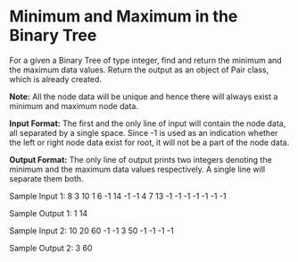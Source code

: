 # Minimum and Maximum in the Binary Tree

For a given a Binary Tree of type integer, find and return the minimum and the maximum data values.
Return the output as an object of Pair class, which is already created.

**Note:**
All the node data will be unique and hence there will always exist a minimum and maximum node data.

**Input Format:**
The first and the only line of input will contain the node data, all separated by a single space. Since -1 is used as an indication whether the left or right node data exist for root, it will not be a part of the node data.

**Output Format:**
The only line of output prints two integers denoting the minimum and the maximum data values respectively. A single line will separate them both.

Sample Input 1:
8 3 10 1 6 -1 14 -1 -1 4 7 13 -1 -1 -1 -1 -1 -1 -1

Sample Output 1:
1 14

Sample Input 2:
10 20 60 -1 -1 3 50 -1 -1 -1 -1 

Sample Output 2:
3 60
